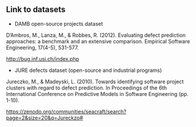 ## Link to datasets ##

* DAMB open-source projects dataset

D’Ambros, M., Lanza, M., & Robbes, R. (2012). Evaluating defect prediction approaches: a benchmark and an extensive comparison. Empirical Software Engineering, 17(4-5), 531-577.

http://bug.inf.usi.ch/index.php


* JURE defects dataset (open-source and industrial programs)

Jureczko, M., & Madeyski, L. (2010). Towards identifying software project clusters with regard to defect prediction. In Proceedings of the 6th International Conference on Predictive Models in Software Engineering (pp. 1-10).

https://zenodo.org/communities/seacraft/search?page=2&size=20&q=Jureckzo#
